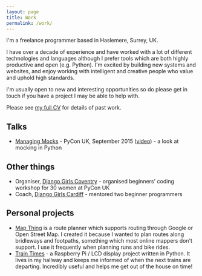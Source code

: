 ```yaml
---
layout: page
title: Work
permalink: /work/
---
```


I'm a freelance programmer based in Haslemere, Surrey, UK.

I have over a decade of experience and have worked with a lot of different technologies
and languages although I prefer tools which are both highly productive and open (e.g. Python).
I'm excited by building new systems and websites, and enjoy working with intelligent and creative
people who value and uphold high standards.

I'm usually open to new and interesting opportunities so do please get in touch if you have a
project I may be able to help with.

Please see [my full CV](/cv/) for details of past work.

## Talks
* [Managing Mocks](http://slides.com/helenst/managingmocks2015#/) - PyCon UK, September 2015 ([video](https://www.youtube.com/watch?v=haXUaGTp8Bc)) - a look at mocking in Python

## Other things
* Organiser, [Django Girls Coventry](https://djangogirls.org/coventry/) - organised beginners' coding workshop for 30 women at PyCon UK
* Coach, [Django Girls Cardiff](https://djangogirls.org/cardiff/) - mentored two beginner programmers

## Personal projects

* [Map Thing](http://mapthing.helen.st/) is a route planner which supports routing through Google or Open Street Map. I created it because I wanted to plan routes along bridleways and footpaths, something which most online mappers don't support. I use it frequently when planning runs and bike rides.
* [Train Times](https://github.com/helenst/train-times-display) - a Raspberry Pi / LCD display project written in Python. It lives in my hallway and keeps me informed of when the next trains are departing. Incredibly useful and helps me get out of the house on time!
